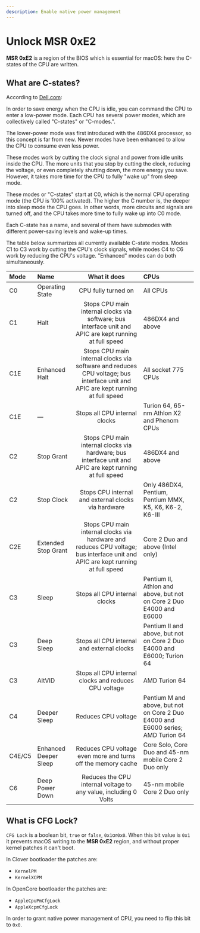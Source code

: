 ```yaml
---
description: Enable native power management
---
```


# Unlock MSR 0xE2

**MSR 0xE2** is a region of the BIOS which is essential for macOS: here the C-states of the CPU are written.

## What are C-states?

According to [Dell.com](https://www.dell.com/support/article/it-it/qna41893/what-is-the-c-state?lang=en):

In order to save energy when the CPU is idle, you can command the CPU to enter a low-power mode. Each CPU has several power modes, which are collectively called "C-states" or "C-modes.".

The lower-power mode was first introduced with the 486DX4 processor, so this concept is far from new. Newer modes have been enhanced to allow the CPU to consume even less power.

These modes work by cutting the clock signal and power from idle units inside the CPU. The more units that you stop by cutting the clock, reducing the voltage, or even completely shutting down, the more energy you save. However, it takes more time for the CPU to fully "wake up" from sleep mode.

These modes or "C-states" start at C0, which is the normal CPU operating mode \(the CPU is 100% activated\). The higher the C number is, the deeper into sleep mode the CPU goes. In other words, more circuits and signals are turned off, and the CPU takes more time to fully wake up into C0 mode.

Each C-state has a name, and several of them have submodes with different power-saving levels and wake-up times.

The table below summarizes all currently available C-state modes. Modes C1 to C3 work by cutting the CPU's clock signals, while modes C4 to C6 work by reducing the CPU's voltage. "Enhanced" modes can do both simultaneously.

| Mode | Name | What it does | CPUs |
| :--- | :--- | :---: | :--- |
| C0 | Operating State | CPU fully turned on | All CPUs |
| C1 | Halt | Stops CPU main internal clocks via software; bus interface unit and APIC are kept running at full speed | 486DX4 and above |
| C1E | Enhanced Halt | Stops CPU main internal clocks via software and reduces CPU voltage; bus interface unit and APIC are kept running at full speed | All socket 775 CPUs |
| C1E | — | Stops all CPU internal clocks | Turion 64, 65-nm Athlon X2 and Phenom CPUs |
| C2 | Stop Grant | Stops CPU main internal clocks via hardware; bus interface unit and APIC are kept running at full speed | 486DX4 and above |
| C2 | Stop Clock | Stops CPU internal and external clocks via hardware | Only 486DX4, Pentium, Pentium MMX, K5, K6, K6-2, K6-III |
| C2E | Extended Stop Grant | Stops CPU main internal clocks via hardware and reduces CPU voltage; bus interface unit and APIC are kept running at full speed | Core 2 Duo and above \(Intel only\) |
| C3 | Sleep | Stops all CPU internal clocks | Pentium II, Athlon and above, but not on Core 2 Duo E4000 and E6000 |
| C3 | Deep Sleep | Stops all CPU internal and external clocks | Pentium II and above, but not on Core 2 Duo E4000 and E6000; Turion 64 |
| C3 | AltVID | Stops all CPU internal clocks and reduces CPU voltage | AMD Turion 64 |
| C4 | Deeper Sleep | Reduces CPU voltage | Pentium M and above, but not on Core 2 Duo E4000 and E6000 series; AMD Turion 64 |
| C4E/C5 | Enhanced Deeper Sleep | Reduces CPU voltage even more and turns off the memory cache | Core Solo, Core Duo and 45-nm mobile Core 2 Duo only |
| C6 | Deep Power Down | Reduces the CPU internal voltage to any value, including 0 Volts | 45-nm mobile Core 2 Duo only |

## What is CFG Lock?

`CFG Lock` is a boolean bit, `true` or `false`, `0x1`or`0x0`. When this bit value is `0x1` it prevents macOS writing to the **MSR 0xE2** region, and without proper kernel patches it can't boot.

In Clover bootloader the patches are:

* `KernelPM`
* `KernelXCPM`

In OpenCore bootloader the patches are: 

* `AppleCpuPmCfgLock`
* `AppleXcpmCfgLock`

In order to grant native power management of CPU, you need to flip this bit to `0x0`.

##  

